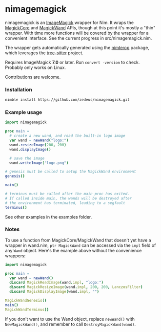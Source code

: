 # nimagemagick

nimagemagick is an [ImageMagick](https://www.imagemagick.org/) wrapper for Nim.
It wraps the [MagickCore](https://imagemagick.org/script/magick-wand.php) and 
[MagickWand](https://imagemagick.org/script/magick-wand.php) APIs, though at 
this point it's mostly a "thin" wrapper. With time more functions will be covered
by the wrapper for a convenient interface. See the current progress in
src/nimagemagick.nim.

The wrapper gets automatically generated using the
[nimterop](https://github.com/genotrance/nimterop/) package, which leverages the
[tree-sitter](https://github.com/tree-sitter/tree-sitter) project.

Requires ImageMagick **7.0** or later. Run `convert -version` to check.
Probably only works on Linux.

Contributions are welcome.

### Installation
```sh
nimble install https://github.com/zedeus/nimagemagick.git
```

### Example usage
```nim
import nimagemagick

proc main =
  # create a new wand, and read the built-in logo image
  var wand = newWand("logo:")
  wand.resizeImage(200, 200)
  wand.displayImage()

  # save the image
  wand.writeImage("logo.png")

# genesis must be called to setup the MagickWand environment
genesis()

main()

# terminus must be called after the main proc has exited.
# If called inside main, the wands will be destroyed after
# the environment has terminated, leading to a segfault
terminus()
```

See other examples in the examples folder.

### Notes

To use a function from MagickCore/MagickWand that doesn't yet have a
wrapper in wand.nim, `ptr MagickWand` can be accessed via the `impl`
field of any `Wand` object. Here's the example above without the 
convenience wrappers:

```nim
import nimagemagick

proc main =
  var wand = newWand()
  discard MagickReadImage(wand.impl, "logo:")
  discard MagickResizeImage(wand.impl, 200, 200, LanczosFilter)
  discard MagickDisplayImage(wand.impl, "")

MagickWandGenesis()
main()
MagickWandTerminus()
```

If you don't want to use the Wand object, replace `newWand()` with
`NewMagickWand()`, and remember to call `DestroyMagickWand(wand)`.
